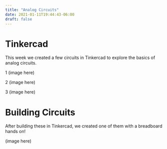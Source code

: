 ```yaml
---
title: "Analog Circuits"
date: 2021-01-11T19:44:43-06:00
draft: false
---
```


# Tinkercad
This week we created a few circuits in Tinkercad to explore the basics of analog circuits.

1 (image here)

2 (image here)

3 (image here)

# Building Circuits
After building these in Tinkercad, we created one of them with a breadboard hands on!

(image here)